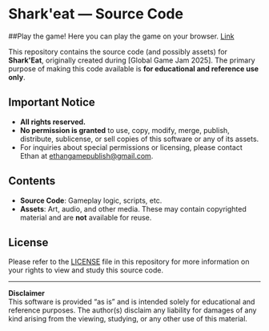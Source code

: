 # Shark'eat — Source Code

##Play the game!
Here you can play the game on your browser.
[Link](https://lil-qk.itch.io/sharkeat)

This repository contains the source code (and possibly assets) for **Shark'Eat**, originally created during [Global Game Jam 2025]. The primary purpose of making this code available is **for educational and reference use only**.

## Important Notice

- **All rights reserved.**  
- **No permission is granted** to use, copy, modify, merge, publish, distribute, sublicense, or sell copies of this software or any of its assets.  
- For inquiries about special permissions or licensing, please contact Ethan at ethangamepublish@gmail.com.

## Contents

- **Source Code**: Gameplay logic, scripts, etc.  
- **Assets**: Art, audio, and other media. These may contain copyrighted material and are **not** available for reuse.

## License

Please refer to the [LICENSE](LICENSE) file in this repository for more information on your rights to view and study this source code.

---

**Disclaimer**  
This software is provided “as is” and is intended solely for educational and reference purposes. The author(s) disclaim any liability for damages of any kind arising from the viewing, studying, or any other use of this material.
